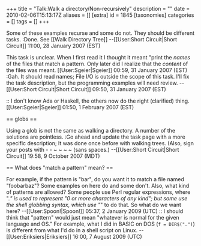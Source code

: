 +++
title = "Talk:Walk a directory/Non-recursively"
description = ""
date = 2010-02-06T15:13:17Z
aliases = []
[extra]
id = 1845
[taxonomies]
categories = []
tags = []
+++

Some of these examples recurse and some do not.  They should be different tasks.
:Done.  See [[Walk Directory Tree]] --[[User:Short Circuit|Short Circuit]] 11:00, 28 January 2007 (EST)

This task is unclear. When I first read it I thought it meant "print the <i>names</i> of the files that match a pattern. Only later did I realize that the <i>content</i> of the files was meant. [[User:Sgeier|Sgeier]] 00:59, 31 January 2007 (EST)
:Gah.  It should read names; File I/O is outside the scope of this task.  I'll fix the task description, but the programming examples will need review. --[[User:Short Circuit|Short Circuit]] 09:50, 31 January 2007 (EST)

:: I don't know Ada or Haskell, the others now do the right (clarified) thing. [[User:Sgeier|Sgeier]] 01:50, 1 February 2007 (EST)

== globs ==

Using a glob is not the same as walking a directory. A number of the solutions are pointless.
:Go ahead and update the task page with a more specific description; It was done once before with walking trees.  (Also, sign your posts with - - ~ ~ ~ ~ (sans spaces.) --[[User:Short Circuit|Short Circuit]] 19:58, 9 October 2007 (MDT)

== What does "match a pattern" mean? ==

For example, if the pattern is "bar", do you want it to match a file named "foobarbaz"? Some examples on here do and some don't. Also, what kind of patterns are allowed? Some people use Perl regular expressions, where ".*" is used to represent "0 or more characters of any kind"; but some use the shell globbing syntax, which use "*" to do that. So what do we want here? --[[User:Spoon!|Spoon!]] 05:37, 2 January 2009 (UTC)
:: I should think that "pattern" would just mean "whatever is normal for the given language and OS." For example, what I did in BASIC on DOS (<code>f = DIR$("*.*")</code>) is different from what I'd do in a shell script on Linux. -- [[User:Eriksiers|Eriksiers]] 16:00, 7 August 2009 (UTC)
